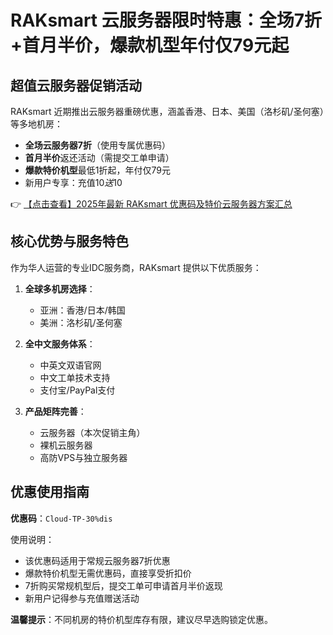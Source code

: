 # RAKsmart 云服务器限时特惠：全场7折+首月半价，爆款机型年付仅79元起

## 超值云服务器促销活动

RAKsmart 近期推出云服务器重磅优惠，涵盖香港、日本、美国（洛杉矶/圣何塞）等多地机房：

- **全场云服务器7折**（使用专属优惠码）
- **首月半价**返还活动（需提交工单申请）
- **爆款特价机型**最低1折起，年付仅79元
- 新用户专享：充值$10送$10

👉 [【点击查看】2025年最新 RAKsmart 优惠码及特价云服务器方案汇总](https://bit.ly/raksmart)

## 核心优势与服务特色

作为华人运营的专业IDC服务商，RAKsmart 提供以下优质服务：

1. **全球多机房选择**：
   - 亚洲：香港/日本/韩国
   - 美洲：洛杉矶/圣何塞

2. **全中文服务体系**：
   - 中英文双语官网
   - 中文工单技术支持
   - 支付宝/PayPal支付

3. **产品矩阵完善**：
   - 云服务器（本次促销主角）
   - 裸机云服务器
   - 高防VPS与独立服务器

## 优惠使用指南

**优惠码**：`Cloud-TP-30%dis`

使用说明：
- 该优惠码适用于常规云服务器7折优惠
- 爆款特价机型无需优惠码，直接享受折扣价
- 7折购买常规机型后，提交工单可申请首月半价返现
- 新用户记得参与充值赠送活动

**温馨提示**：不同机房的特价机型库存有限，建议尽早选购锁定优惠。